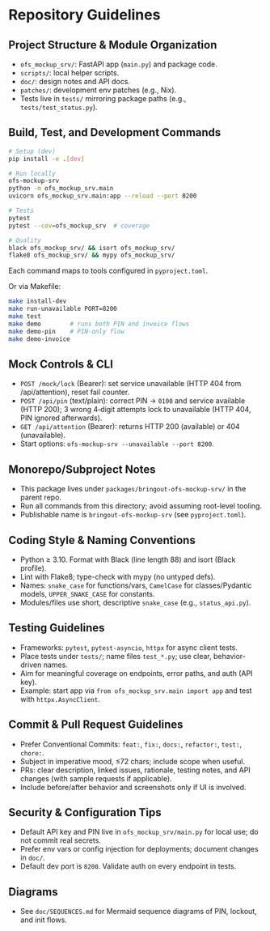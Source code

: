 # Repository Guidelines

## Project Structure & Module Organization
- `ofs_mockup_srv/`: FastAPI app (`main.py`) and package code.
- `scripts/`: local helper scripts.
- `doc/`: design notes and API docs.
- `patches/`: development env patches (e.g., Nix).
- Tests live in `tests/` mirroring package paths (e.g., `tests/test_status.py`).

## Build, Test, and Development Commands
```bash
# Setup (dev)
pip install -e .[dev]

# Run locally
ofs-mockup-srv
python -m ofs_mockup_srv.main
uvicorn ofs_mockup_srv.main:app --reload --port 8200

# Tests
pytest
pytest --cov=ofs_mockup_srv  # coverage

# Quality
black ofs_mockup_srv/ && isort ofs_mockup_srv/
flake8 ofs_mockup_srv/ && mypy ofs_mockup_srv/
```
Each command maps to tools configured in `pyproject.toml`.

Or via Makefile:
```bash
make install-dev
make run-unavailable PORT=8200
make test
make demo        # runs both PIN and invoice flows
make demo-pin    # PIN-only flow
make demo-invoice
```

## Mock Controls & CLI
- `POST /mock/lock` (Bearer): set service unavailable (HTTP 404 from /api/attention), reset fail counter.
- `POST /api/pin` (text/plain): correct PIN → `0100` and service available (HTTP 200); 3 wrong 4‑digit attempts lock to unavailable (HTTP 404, PIN ignored afterwards).
- `GET /api/attention` (Bearer): returns HTTP 200 (available) or 404 (unavailable).
- Start options: `ofs-mockup-srv --unavailable --port 8200`.

## Monorepo/Subproject Notes
- This package lives under `packages/bringout-ofs-mockup-srv/` in the parent repo.
- Run all commands from this directory; avoid assuming root-level tooling.
- Publishable name is `bringout-ofs-mockup-srv` (see `pyproject.toml`).

## Coding Style & Naming Conventions
- Python ≥ 3.10. Format with Black (line length 88) and isort (Black profile).
- Lint with Flake8; type-check with mypy (no untyped defs).
- Names: `snake_case` for functions/vars, `CamelCase` for classes/Pydantic models, `UPPER_SNAKE_CASE` for constants.
- Modules/files use short, descriptive `snake_case` (e.g., `status_api.py`).

## Testing Guidelines
- Frameworks: `pytest`, `pytest-asyncio`, `httpx` for async client tests.
- Place tests under `tests/`; name files `test_*.py`; use clear, behavior-driven names.
- Aim for meaningful coverage on endpoints, error paths, and auth (API key).
- Example: start app via `from ofs_mockup_srv.main import app` and test with `httpx.AsyncClient`.

## Commit & Pull Request Guidelines
- Prefer Conventional Commits: `feat:`, `fix:`, `docs:`, `refactor:`, `test:`, `chore:`.
- Subject in imperative mood, ≤72 chars; include scope when useful.
- PRs: clear description, linked issues, rationale, testing notes, and API changes (with sample requests if applicable).
- Include before/after behavior and screenshots only if UI is involved.

## Security & Configuration Tips
- Default API key and PIN live in `ofs_mockup_srv/main.py` for local use; do not commit real secrets.
- Prefer env vars or config injection for deployments; document changes in `doc/`.
- Default dev port is `8200`. Validate auth on every endpoint in tests.

## Diagrams
- See `doc/SEQUENCES.md` for Mermaid sequence diagrams of PIN, lockout, and init flows.
